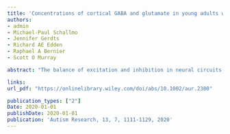 ```yaml
---
title: 'Concentrations of cortical GABA and glutamate in young adults with autism spectrum disorder'
authors: 
- admin
- Michael‐Paul Schallmo
- Jennifer Gerdts
- Richard AE Edden
- Raphael A Bernier
- Scott O Murray

abstract: "The balance of excitation and inhibition in neural circuits is hypothesized to be increased in autism spectrum disorder, possibly mediated by altered signaling of the inhibitory neurotransmitter γ-aminobutyric acid (GABA), yet empirical evidence in humans is inconsistent. We used edited magnetic resonance spectroscopy (MRS) to quantify signals associated with both GABA and the excitatory neurotransmitter glutamate in multiple regions of the sensory and sensorimotor cortex, including primary visual, auditory, and motor areas in adult individuals with autism and in neurotypical controls. Despite the strong a priori hypothesis of reduced GABA in autism spectrum disorder, we found no group differences in neurometabolite concentrations in any of the examined regions and no correlations of MRS measure with psychophysical visual sensitivity or autism symptomatology. We demonstrate high data quality that is comparable across groups, with a relatively large sample of well-characterized participants, and use Bayesian statistics to corroborate the lack of any group differences. We conclude that levels of GABA and Glx (glutamate, glutamine, and glutathione) in the sensory and sensorimotor cortex, as measured with MRS at 3T, are comparable in adults with autism and neurotypical individuals."

links:
url_pdf: "https://onlinelibrary.wiley.com/doi/abs/10.1002/aur.2300"

publication_types: ["2"]
Date: 2020-01-01
publishDate: 2020-01-01
publication: 'Autism Research, 13, 7, 1111-1129, 2020'
---
```

